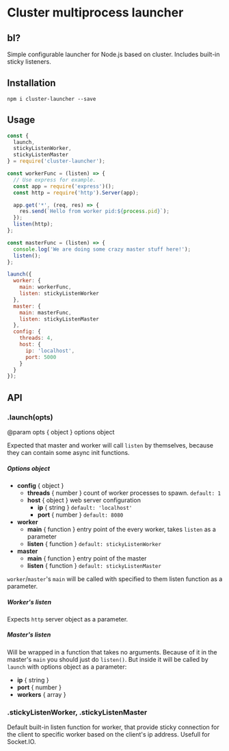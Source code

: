 # Cluster multiprocess launcher

## bI?

Simple configurable launcher for Node.js based on cluster. Includes built-in sticky listeners.

## Installation

`npm i cluster-launcher --save`

## Usage

```javascript
const {
  launch,
  stickyListenWorker,
  stickyListenMaster
} = require('cluster-launcher');

const workerFunc = (listen) => {
  // Use express for example.
  const app = require('express')();
  const http = require('http').Server(app);

  app.get('*', (req, res) => { 
    res.send(`Hello from worker pid:${process.pid}`); 
  });
  listen(http);
};

const masterFunc = (listen) => {
  console.log('We are doing some crazy master stuff here!');
  listen();
};

launch({
  worker: {
    main: workerFunc,
    listen: stickyListenWorker
  },
  master: {
    main: masterFunc,
    listen: stickyListenMaster
  },
  config: {
    threads: 4,
    host: {
      ip: 'localhost',
      port: 5000
    }
  }
});
```

## API

### .launch(opts)
@param opts { object } options object  

Expected that master and worker will call `listen` by themselves, because they can contain some async init functions.

##### Options object
- **config** { object }  
  - **threads** { number } count of worker processes to spawn. `default: 1`
  - **host** { object } web server configuration
    - **ip** { string } `default: 'localhost'`
    - **port** { number } `default: 8080`
- **worker**
  - **main** { function } entry point of the every worker, takes `listen` as a parameter
  - **listen** { function } `default: stickyListenWorker`
- **master**
  - **main** { function } entry point of the master
  - **listen** { function } `default: stickyListenMaster`

`worker`/`master`'s `main` will be called with specified to them listen function as a parameter.

##### Worker's listen
Expects `http` server object as a parameter.

##### Master's listen 
Will be wrapped in a function that takes no arguments. Because of it in the master's `main` you should just do `listen()`. But inside it will be called by `launch` with options object as a parameter:
- **ip** { string }
- **port** { number }
- **workers** { array }


### .stickyListenWorker, .stickyListenMaster
Default built-in listen function for worker, that provide sticky connection for the client to 
specific worker based on the client's ip address. Usefull for Socket.IO.

